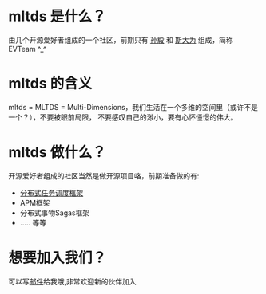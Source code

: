 # mltds 是什么？
由几个开源爱好者组成的一个社区，前期只有 [孙毅](https://github.com/sunyi113) 和 [斯大为](https://github.com/sidawei) 组成，简称 EVTeam ^_^

# mltds 的含义
mltds = MLTDS = Multi-Dimensions，我们生活在一个多维的空间里（或许不是一个？），不要被眼前局限， 不要感叹自己的渺小，要有心怀憧憬的伟大。

# mltds 做什么？
开源爱好者组成的社区当然是做开源项目咯，前期准备做的有:
  * [分布式任务调度框架](https://github.com/mltds/goodjob)
  * APM框架
  * 分布式事物Sagas框架
  * ..... 等等

# 想要加入我们？
可以写[邮件](alex.sun.email@gmail.com)给我哦,非常欢迎新的伙伴加入
